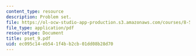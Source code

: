 ```yaml
---
content_type: resource
description: Problem set.
file: https://ol-ocw-studio-app-production.s3.amazonaws.com/courses/8-511-theory-of-solids-i-fall-2004/ec095c14eb541f4bb2cb01dd08b28d70_pset_9.pdf
file_type: application/pdf
resourcetype: Document
title: pset_9.pdf
uid: ec095c14-eb54-1f4b-b2cb-01dd08b28d70
---
```

